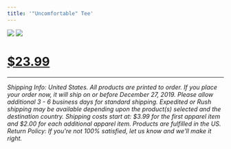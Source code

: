 ```yaml
---
title: '"Uncomfortable" Tee'
---
```


![][image-1]
![][image-2]

# [$23.99][1]

---- 

*Shipping Info:  United States. All products are printed to order. If you place your order now, it will ship on or before December 27, 2019. Please allow additional 3 - 6 business days for standard shipping. Expedited or Rush shipping may be available depending upon the product(s) selected and the destination country. Shipping costs start at: $3.99 for the first apparel item and $2.00 for each additional apparel item. Products are fulfilled in the US. Return Policy: If you're not 100% satisfied, let us know and we'll make it right.*

[1]:	https://teespring.com/shop/get-uncomfortable

[image-1]:	https://vangogh.teespring.com/v3/image/ARNrcWGLqF40rn4g4N6OzCl8lgA/480/560.jpg
[image-2]:	https://vangogh.teespring.com/v3/image/zpkl8rnO-zQ2YL2ULKyzHfqOvk0/480/560.jpg